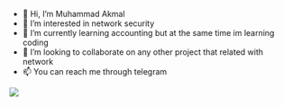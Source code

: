 - 👋 Hi, I’m Muhammad Akmal
- 👀 I’m interested in network security
- 🌱 I’m currently learning accounting but at the same time im learning coding
- 💞️ I’m looking to collaborate on any other project that related with network
- 📫 You can reach me through telegram

<p align="left">
  <a href="https://t.me/imbahere"><img src="https://img.icons8.com/doodle/48/000000/telegram-app.png"/></a>
</p>
<!---
imbahere/imbahere is a ✨ special ✨ repository because its `README.md` (this file) appears on your GitHub profile.
You can click the Preview link to take a look at your changes.
--->
